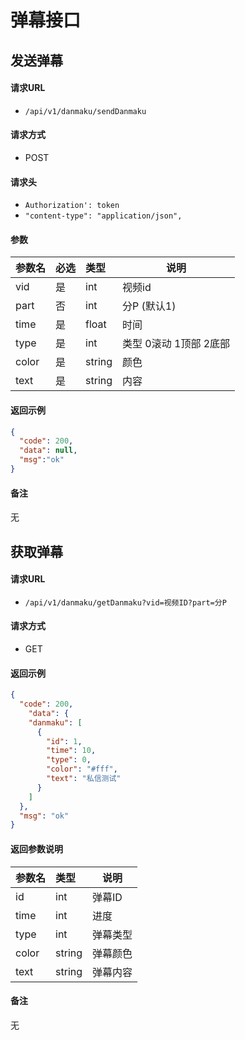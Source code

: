# 弹幕接口

## 发送弹幕

#### 请求URL
- `/api/v1/danmaku/sendDanmaku `
  
#### 请求方式
- POST 

####  请求头
- `Authorization': token `
- `"content-type": "application/json",`


#### 参数
| 参数名 | 必选 | 类型   | 说明                   |
| :----- | :--- | :----- | ---------------------- |
| vid    | 是   | int    | 视频id                 |
| part   | 否   | int    | 分P (默认1)            |
| time   | 是   | float  | 时间                   |
| type   | 是   | int    | 类型 0滚动 1顶部 2底部 |
| color  | 是   | string | 颜色                   |
| text   | 是   | string | 内容                   |

#### 返回示例 

``` json
{
  "code": 200,
  "data": null,
  "msg":"ok"
}
```

#### 备注 
无

<!-- ************************ 分隔符 ************************ -->
    
## 获取弹幕

#### 请求URL
- `/api/v1/danmaku/getDanmaku?vid=视频ID?part=分P `
  
#### 请求方式
- GET 

#### 返回示例 

``` json
{
  "code": 200,
    "data": {
    "danmaku": [
      {
        "id": 1,
        "time": 10,
        "type": 0,
        "color": "#fff",
        "text": "私信测试"
      }
    ]
  },
  "msg": "ok"
}
```

#### 返回参数说明 

| 参数名 | 类型   | 说明     |
| :----- | :----- | -------- |
| id     | int    | 弹幕ID   |
| time   | int    | 进度     |
| type   | int    | 弹幕类型 |
| color  | string | 弹幕颜色 |
| text   | string | 弹幕内容 |

#### 备注 
无
